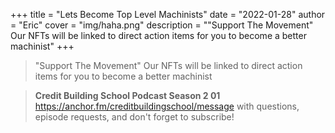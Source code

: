 +++
title = "Lets Become Top Level Machinists"
date = "2022-01-28"
author = "Eric"
cover = "img/haha.png"
description = "\"Support The Movement\" Our NFTs will be linked to direct action items for you to become a better machinist"
+++

>"Support The Movement" Our NFTs will be linked to direct action items for you to become a better machinist

>
>  **Credit Building School Podcast Season 2 01**
https://anchor.fm/creditbuildingschool/message with questions, episode requests, and don't forget to subscribe!


